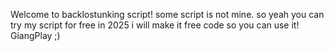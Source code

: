 Welcome to backlostunking script! some script is not mine.
so yeah you can try my script for free in 2025 i will make it free code so you can use it!
GiangPlay ;)
